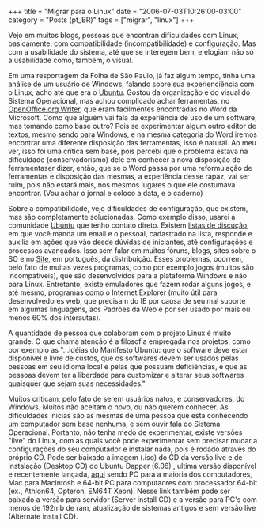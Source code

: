 +++
title = "Migrar para o Linux"
date = "2006-07-03T10:26:00-03:00"
category = "Posts (pt_BR)"
tags = ["migrar", "linux"]
+++

Vejo em muitos blogs, pessoas que encontran dificuldades com Linux,
basicamente, com compatibilidade (incompatibilidade) e configuração. Mas com a
usabilidade do sistema, até que se interegem bem, e elogiam não só a
usabilidade como, também, o visual.

Em uma resportagem da Folha de São Paulo, já faz algum tempo, tinha uma análise
de um usuário de Windows, falando sobre sua experienciência com o Linux, acho
até que era o [Ubuntu](http://wiki.ubuntubrasil.org/). Gostou da organização e
do visual do Sistema Operacional, mas achou complicado achar ferramentas, no
[OpenOffice.org Writer](http://www.openoffice.org/product/writer.html), que
eram facilmentes encontradas no Word da Microsoft. Como que alguém vai fala da
experiência de uso de um software, mas tomando como base outro? Pois se
experimentar algum outro editor de textos, mesmo sendo para Windows, e na mesma
categoria do Word iremos encontrar uma diferente disposição das ferramentas,
isso é natural. Ao meu ver, isso foi uma crítica sem base, pois percebi que o
problema estava na dificuldade (conservadorismo) dele em conhecer a nova
disposição de ferramentaser dizer, então, que se o Word passa por uma
reformulação de ferramentas e disposição das mesmas, a experiência desse rapaz,
vai ser ruim, pois não estará mais, nos mesmos lugares o que ele costumava
encontrar. (Vou achar o jornal e coloco a data, e o caderno)

Sobre a compatibilidade, vejo dificuldades de configuração, que existem, mas
são completamente solucionadas. Como exemplo disso, usarei a comunidade
[Ubuntu](http://wiki.ubuntubrasil.org/) que tenho contato direto. Existem
[listas de discução](http://lists.ubuntu.com/mailman/listinfo/ubuntu-br), em
que você manda um email e o pessoal, cadastrado na lista, responde e auxilia em
ações que vão desde dúvidas de iniciantes, até configurações e processos
avançados. Isso sem falar em muitos fóruns, blogs, sites sobre o SO e no
[Site](http://wiki.ubuntubrasil.org/), em português, da distribuição. Esses
problemas, ocorrem, pelo fato de muitas vezes programas, como por exemplo jogos
(muitos são incompatíveis), que são desenvolvidos para a plataforma Windows e
não para Linux. Entretanto, existe emuladores que fazem rodar alguns jogos, e
até mesmo, programas como o Internet Explorer (muito útil para desenvolvedores
web, que precisam do IE por causa de seu mal suporte em algumas linguagens, aos
Padrões da Web e por ser usado por mais ou menos 60% dos interautas).

A quantidade de pessoa que colaboram com o projeto Linux é muito grande. O que
chama atenção é a filosofia empregada nos projetos, como por exemplo as
"...idéias do Manifesto Ubuntu: que o software deve estar disponível e livre de
custos, que os softwares devem ser usados pelas pessoas em seu idioma local e
pelas que possuam deficiências, e que as pessoas devem ter a liberdade para
customizar e alterar seus softwares quaisquer que sejam suas necessidades."

Muitos criticam, pelo fato de serem usuários natos, e conservadores, do
Windows. Muitos não aceitam o novo, ou não querem conhecer. As dificuldades
inicias são as mesmas de uma pessoa que esta conhecendo um computador sem base
nenhuma, e sem ouvir fala do Sistema Operacional. Portanto, não tenha medo de
experimentar, existe versões "live" do Linux, com as quais você pode
experimentar sem precisar mudar a configurações do seu computador e instalar
nada, pois é rodado através do próprio CD. Pode ser baixado a imagem (.iso) do
CD da versão live e de instalação (Desktop CD) do Ubuntu Dapper (6.06) , ultima
versão disponível e recentemente lançada,
[aqui](http://ubuntu.c3sl.ufpr.br/releases/6.06/) sendo PC para a maioria dos
computadores, Mac para Macintosh e 64-bit PC para computaores com processador
64-bit (ex., Athlon64, Opteron, EM64T Xeon). Nesse link também pode ser baixado
a versão para servidor (Server install CD) e a versão para PC's com menos de
192mb de ram, atualização de sistemas antigos e sem versão live (Alternate
install CD).
